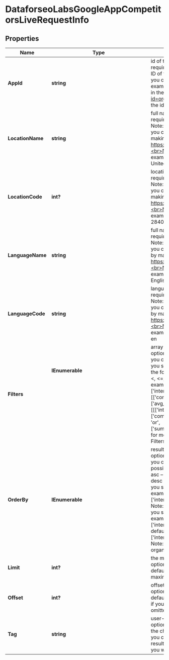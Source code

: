 # DataforseoLabsGoogleAppCompetitorsLiveRequestInfo


## Properties

| Name | Type | Description | Notes |
|------------ | ------------- | ------------- | -------------|
**AppId** | **string** | id of the app<br>required field<br>ID of the mobile application on Google Play;<br>you can find the ID in the URL of every app listed on Google Play;<br>example:<br>in the URL https://play.google.com/store/apps/details?id=org.telegram.messenger<br>the id is org.telegram.messenger |[optional]|
**LocationName** | **string** | full name of the location<br>required field if you don’t specify location_code<br>Note: it is required to specify either location_name or location_code<br>you can receive the list of available locations with their location_name by making a separate request to<br>https://api.dataforseo.com/v3/dataforseo_labs/locations_and_languages;<br>Note: this endpoint currently supports the US location only;<br>example:<br>United States |[optional]|
**LocationCode** | **int?** | location code<br>required field if you don’t specify location_name<br>Note: it is required to specify either location_name or location_code<br>you can receive the list of available locations with their location_code by making a separate request to<br>https://api.dataforseo.com/v3/dataforseo_labs/locations_and_languages;<br>Note: this endpoint currently supports the US location only;<br>example:<br>2840 |[optional]|
**LanguageName** | **string** | full name of the language<br>required field if you don’t specify language_code<br>Note: it is required to specify either language_name or language_code<br>you can receive the list of available languages with their language_name by making a separate request to the<br>https://api.dataforseo.com/v3/dataforseo_labs/locations_and_languages;<br>Note: this endpoint currently supports the English language only;<br>example:<br>English |[optional]|
**LanguageCode** | **string** | language code<br>required field if you don’t specify language_name<br>Note: it is required to specify either language_name or language_code<br>you can receive the list of available languages with their language_code by making a separate request to the<br>https://api.dataforseo.com/v3/dataforseo_labs/locations_and_languages;<br>Note: this endpoint currently supports the English language only<br>example:<br>en |[optional]|
**Filters** | **IEnumerable<object>** | array of results filtering parameters<br>optional field<br>you can add several filters at once (8 filters maximum)<br>you should set a logical operator and, or between the conditions<br>the following operators are supported:<br><, <=, >, >=, =, <>, in, not_in<br>example:<br>['intersections','>',500]<br>[['competitor_metrics.google_play_search_organic.pos_1','<>',10],'and',['avg_position','>=','10']]<br>[[['intersections','>=',50],'and',['competitor_metrics.google_play_search_organic.pos_1','in',[1,5]]],<br>'or',<br>['sum_position','>=','10000']]<br>for more information about filters, please refer to Dataforseo Labs – Filters or this help center guide |[optional]|
**OrderBy** | **IEnumerable<string>** | results sorting rules<br>optional field<br>you can use the same values as in the filters array to sort the results;<br>possible sorting types:<br>asc – results will be sorted in the ascending order;<br>desc – results will be sorted in the descending order;<br>you should use a comma to specify a sorting type;<br>example:<br>['intersections,asc']<br>Note: you can set no more than three sorting rules in a single request;<br>you should use a comma to separate several sorting rules;<br>example:<br>['intersections,desc','sum_position,asc']<br>default rule:<br>['intersections,desc']<br>Note: if the item_types array contains item types that are different from organic, the results will be ordered by the first item type in the array |[optional]|
**Limit** | **int?** | the maximum number of returned apps<br>optional field<br>default value: 100<br>maximum value: 1000 |[optional]|
**Offset** | **int?** | offset in the results array of returned apps<br>optional field<br>default value: 0<br>if you specify the 10 value, the first ten apps in the results array will be omitted and the data will be provided for the successive keywords |[optional]|
**Tag** | **string** | user-defined task identifier<br>optional field<br>the character limit is 255<br>you can use this parameter to identify the task and match it with the result<br>you will find the specified tag value in the data object of the response |[optional]|